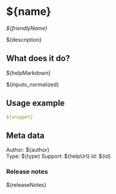 # ${name}
*${friendlyName}*

${description}

## What does it do?

${helpMarkdown}

${inputs_normalized}

## Usage example

```yml
${snippet}
```

## Meta data

Author: ${author}  
Type: ${type}
Support: ${helpUrl}
Id: ${id}

### Release notes

${releaseNotes}
